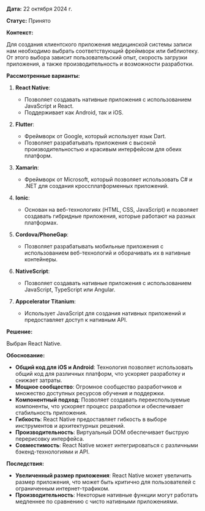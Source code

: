 **Дата:** 22 октября 2024 г.

**Статус:** Принято

**Контекст:**

Для создания клиентского приложения медицинской системы записи нам необходимо выбрать соответствующий фреймворк или библиотеку. От этого выбора зависит пользовательский опыт, скорость загрузки приложения, а также производительность и возможности разработки.

**Рассмотренные варианты:**

1. **React Native**:
   - Позволяет создавать нативные приложения с использованием JavaScript и React.
   - Поддерживает как Android, так и iOS.

2. **Flutter**:
   - Фреймворк от Google, который использует язык Dart.
   - Позволяет разрабатывать приложения с высокой производительностью и красивым интерфейсом для обеих платформ.

3. **Xamarin**:
   - Фреймворк от Microsoft, который позволяет использовать C# и .NET для создания кроссплатформенных приложений.

4. **Ionic**:
   - Основан на веб-технологиях (HTML, CSS, JavaScript) и позволяет создавать гибридные приложения, которые работают на разных платформах.

5. **Cordova/PhoneGap**:
   - Позволяет разрабатывать мобильные приложения с использованием веб-технологий и оборачивать их в нативные контейнеры.

6. **NativeScript**:
   - Позволяет создавать нативные приложения с использованием JavaScript, TypeScript или Angular.

7. **Appcelerator Titanium**:
   - Использует JavaScript для создания нативных приложений и предоставляет доступ к нативным API.

**Решение:**

Выбран React Native.

**Обоснование:**

- **Общий код для iOS и Android**: Технология позволяет использовать общий код для различных платформ, что ускоряет разработку и снижает затраты.
- **Мощное сообщество**: Огромное сообщество разработчиков и множество доступных ресурсов обучения и поддержки.
- **Компонентный подход**: Позволяет создавать переиспользуемые компоненты, что ускоряет процесс разработки и обеспечивает стабильность приложения.
- **Гибкость**: React Native предоставляет гибкость в выборе инструментов и архитектурных решений.
- **Производительность**: Виртуальный DOM обеспечивает быструю перерисовку интерфейса.
- **Совместимость**: React Native может интегрироваться с различными бэкенд-технологиями и API.

**Последствия:**

- **Увеличенный размер приложения**: React Native может увеличить размер приложения, что может быть критично для пользователей с ограниченным интернет-трафиком.
- **Производительность**: Некоторые нативные функции могут работать медленнее по сравнению с чисто нативными приложениями.

